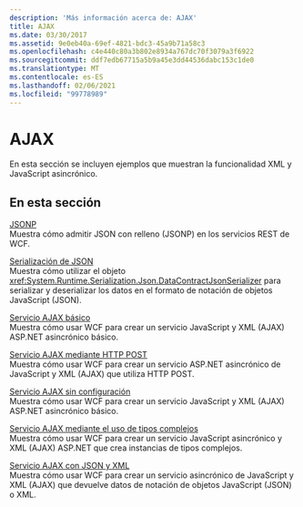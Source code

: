 ```yaml
---
description: 'Más información acerca de: AJAX'
title: AJAX
ms.date: 03/30/2017
ms.assetid: 9e0eb40a-69ef-4821-bdc3-45a9b71a58c3
ms.openlocfilehash: c4e440c80a3b802e8934a767dc70f3079a3f6922
ms.sourcegitcommit: ddf7edb67715a5b9a45e3dd44536dabc153c1de0
ms.translationtype: MT
ms.contentlocale: es-ES
ms.lasthandoff: 02/06/2021
ms.locfileid: "99778989"
---
```

# <a name="ajax"></a>AJAX

En esta sección se incluyen ejemplos que muestran la funcionalidad XML y JavaScript asincrónico.  
  
## <a name="in-this-section"></a>En esta sección  

 [JSONP](jsonp.md)  
 Muestra cómo admitir JSON con relleno (JSONP) en los servicios REST de WCF.  
  
 [Serialización de JSON](json-serialization.md)  
 Muestra cómo utilizar el objeto <xref:System.Runtime.Serialization.Json.DataContractJsonSerializer> para serializar y deserializar los datos en el formato de notación de objetos JavaScript (JSON).  
  
 [Servicio AJAX básico](basic-ajax-service.md)  
 Muestra cómo usar WCF para crear un servicio JavaScript y XML (AJAX) ASP.NET asincrónico básico.  
  
 [Servicio AJAX mediante HTTP POST](ajax-service-using-http-post.md)  
 Muestra cómo usar WCF para crear un servicio ASP.NET asincrónico de JavaScript y XML (AJAX) que utiliza HTTP POST.  
  
 [Servicio AJAX sin configuración](ajax-service-without-configuration.md)  
 Muestra cómo usar WCF para crear un servicio JavaScript y XML (AJAX) ASP.NET asincrónico básico.  
  
 [Servicio AJAX mediante el uso de tipos complejos](ajax-service-using-complex-types-sample.md)  
 Muestra cómo usar WCF para crear un servicio JavaScript asincrónico y XML (AJAX) ASP.NET que crea instancias de tipos complejos.  
  
 [Servicio AJAX con JSON y XML](ajax-service-with-json-and-xml-sample.md)  
 Muestra cómo usar WCF para crear un servicio asincrónico de JavaScript y XML (AJAX) que devuelve datos de notación de objetos JavaScript (JSON) o XML.

